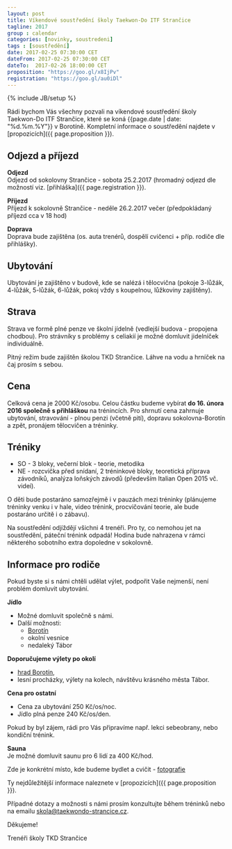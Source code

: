 ```yaml
---
layout: post
title: Víkendové soustředění školy Taekwon-Do ITF Strančice
tagline: 2017
group : calendar
categories: [novinky, soustredeni]
tags : [soustředění]
date: 2017-02-25 07:30:00 CET
dateFrom: 2017-02-25 07:30:00 CET
dateTo:  2017-02-26 18:00:00 CET
proposition: "https://goo.gl/x8IjPv"
registration: "https://goo.gl/au0iDl"
---
```

{% include JB/setup %}

Rádi bychom Vás všechny pozvali na víkendové soustředění školy Taekwon-Do ITF Strančice, které se koná {{page.date | date: "%d.%m.%Y"}} v Borotíně.
Kompletní informace o soustředění najdete v [propozicích]({{ page.proposition }}).

## Odjezd a příjezd

**Odjezd**  
Odjezd od sokolovny Strančice - sobota 25.2.2017 (hromadný odjezd dle možností viz. [přihláška]({{ page.registration }}).

**Příjezd**  
Příjezd k sokolovně Strančice - neděle 26.2.2017 večer (předpokládaný
příjezd cca v 18 hod)

**Doprava**  
Doprava bude zajištěna (os. auta trenérů, dospělí cvičenci + příp. rodiče dle přihlášky).

## Ubytování

Ubytování je zajištěno v budově, kde se nalézá i tělocvična (pokoje
3-lůžák, 4-lůžák, 5-lůžák, 6-lůžák, pokoj vždy s koupelnou, lůžkoviny
zajištěny).

## Strava

Strava ve formě plné penze ve školní jídelně (vedlejší budova - propojena chodbou).
Pro strávníky s problémy s celiakií je možné domluvit jidelníček individuálně.

Pitný režim bude zajištěn školou TKD Strančice. Láhve na vodu a hrníček na
čaj prosím s sebou.

## Cena

Celková cena je 2000 Kč/osobu. Celou částku budeme vybírat **do 16. února 2016 společně s přihláškou** na trénincích.
Pro shrnutí cena zahrnuje ubytování, stravování - plnou penzi (včetně pití), dopravu sokolovna-Borotín a zpět, pronájem tělocvičen a tréninky.

## Tréniky

- SO - 3 bloky, večerní blok - teorie, metodika
- NE - rozcvička před snídaní, 2 tréninkové bloky, teoretická příprava
závodníků, analýza loňských závodů (především Italian Open 2015 vč. videí).

O děti bude postaráno samozřejmě i v pauzách mezi tréninky (plánujeme
tréninky venku i v hale, video trénink, procvičování teorie, ale bude
postaráno určitě i o zábavu).

Na soustředění odjíždějí všichni 4 trenéři. Pro ty, co nemohou jet na soustředění, páteční trénink odpadá! Hodina bude nahrazena v rámci některého
sobotního extra dopoledne v sokolovně.

## Informace pro rodiče

Pokud byste si s námi chtěli udělat výlet, podpořit Vaše nejmenší, není
problém domluvit ubytování.

**Jídlo**  
- Možné domluvit společně s námi.
- Další možnosti:
  - [Borotín](http://www.borotin.cz/hostinec-u-kostela/)
  - okolní vesnice
  - nedaleký Tábor

**Doporučujeme výlety po okolí**  

- [hrad Borotín](http://www.borotin.cz/hrad-borotin-a-barokni-hospodarsky-dvur/),
- lesní procházky, výlety na kolech, návštěvu krásného města Tábor.

**Cena pro ostatní**  

- Cena za ubytování 250 Kč/os/noc.
- Jídlo plná penze 240 Kč/os/den.

Pokud by byl zájem, rádi pro Vás připravíme např. lekci sebeobrany, nebo
kondiční trénink.

**Sauna**  
Je možné domluvit saunu pro 6 lidí za 400 Kč/hod.

Zde je konkrétní místo, kde budeme bydlet a cvičit - [fotografie](http://www.halaborotin.cz/fotogalerie.php)

Ty nejdůležitější informace naleznete v [propozicích]({{ page.proposition }}).

Případné dotazy a možnosti s námi prosím konzultujte během tréninků nebo na emailu <a href="mailto:skola@taekwondo-strancice.cz">skola@taekwondo-strancice.cz</a>.

Děkujeme!

Trenéři školy TKD Strančice
